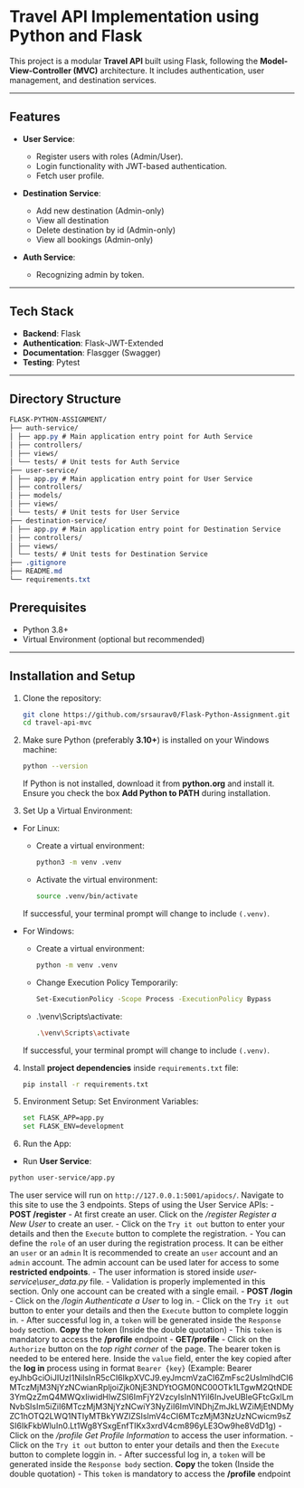 # Travel API Implementation using Python and Flask

This project is a modular **Travel API** built using Flask, following the **Model-View-Controller (MVC)** architecture. It includes authentication, user management, and destination services.

---

## Features

- **User Service**:
  - Register users with roles (Admin/User).
  - Login functionality with JWT-based authentication.
  - Fetch user profile.

- **Destination Service**:
  - Add new destination (Admin-only)
  - View all destination
  - Delete destination by id (Admin-only)
  - View all bookings (Admin-only)

- **Auth Service**:
  - Recognizing admin by token.

---

## Tech Stack

- **Backend**: Flask
- **Authentication**: Flask-JWT-Extended
- **Documentation**: Flasgger (Swagger)
- **Testing**: Pytest

---

## Directory Structure

``` CSS
FLASK-PYTHON-ASSIGNMENT/ 
├── auth-service/ 
│ ├── app.py # Main application entry point for Auth Service 
│ ├── controllers/ 
│ ├── views/ 
│ └── tests/ # Unit tests for Auth Service 
├── user-service/ 
│ ├── app.py # Main application entry point for User Service 
│ ├── controllers/ 
│ ├── models/ 
│ ├── views/ 
│ └── tests/ # Unit tests for User Service 
├── destination-service/ 
│ ├── app.py # Main application entry point for Destination Service 
│ ├── controllers/ 
│ ├── views/ 
│ └── tests/ # Unit tests for Destination Service 
├── .gitignore 
├── README.md 
└── requirements.txt
```

## Prerequisites

- Python 3.8+
- Virtual Environment (optional but recommended)

---

## Installation and Setup

1. Clone the repository:
   ```bash
   git clone https://github.com/srsaurav0/Flask-Python-Assignment.git
   cd travel-api-mvc
   ```

2. Make sure Python (preferably **3.10+**) is installed on your Windows machine:
   ```bash
   python --version
   ```
   If Python is not installed, download it from **python.org** and install it. Ensure you check the box **Add Python to PATH** during installation.

3. Set Up a Virtual Environment:
- For Linux:
  - Create a virtual environment:
    ```bash
    python3 -m venv .venv
    ```
  - Activate the virtual environment:
    ```bash
    source .venv/bin/activate
    ```
  If successful, your terminal prompt will change to include `(.venv)`.

- For Windows:
  - Create a virtual environment:
    ```bash
    python -m venv .venv
    ```
  - Change Execution Policy Temporarily:
    ```bash
    Set-ExecutionPolicy -Scope Process -ExecutionPolicy Bypass
    ```
  - .\venv\Scripts\activate:
    ```bash
    .\venv\Scripts\activate
    ```
  If successful, your terminal prompt will change to include `(.venv)`.

4. Install **project dependencies** inside `requirements.txt` file:
   ```bash
   pip install -r requirements.txt
   ```

5. Environment Setup:
   Set Environment Variables:
   ```bash
   set FLASK_APP=app.py
   set FLASK_ENV=development
   ```
6. Run the App:
  - Run **User Service**:
   ```bash
   python user-service/app.py
   ```
  The user service will run on `http://127.0.0.1:5001/apidocs/`. Navigate to this site to use the 3 endpoints.
  Steps of using the User Service APIs:
    - **POST /register**
      - At first create an user. Click on the */register Register a New User* to create an user.
      - Click on the `Try it out` button to enter your details and then the `Execute` button to complete the registration.
      - You can define the `role` of an user during the registration process. It can be either an `user` or an `admin` It is recommended to create an `user` account and an `admin` account. The admin account can be used later for access to some **restricted endpoints**.
      - The user information is stored inside *user-service\user_data.py* file.
      - Validation is properly implemented in this section. Only one account can be created with a single email.
    - **POST /login**
      - Click on the */login Authenticate a User* to log in.
      - Click on the `Try it out` button to enter your details and then the `Execute` button to complete loggin in.
      - After successful log in, a `token` will be generated inside the `Response body` section. **Copy** the token (Inside the double quotation)
      - This `token` is mandatory to access the **/profile** endpoint
    - **GET ​/profile**
      - Click on the `Authorize` button on the *top right corner* of the page. The bearer token is needed to be entered here. Inside the `value` field, enter the key copied after the **log in** process using in format `Bearer {key}` (Example: Bearer eyJhbGciOiJIUzI1NiIsInR5cCI6IkpXVCJ9.eyJmcmVzaCI6ZmFsc2UsImlhdCI6MTczMjM3NjYzNCwianRpIjoiZjk0NjE3NDYtOGM0NC00OTk1LTgwM2QtNDE3YmQzZmQ4MWQxIiwidHlwZSI6ImFjY2VzcyIsInN1YiI6InJveUBleGFtcGxlLmNvbSIsIm5iZiI6MTczMjM3NjYzNCwiY3NyZiI6ImVlNDhjZmJkLWZiMjEtNDMyZC1hOTQ2LWQ1NTIyMTBkYWZlZSIsImV4cCI6MTczMjM3NzUzNCwicm9sZSI6IkFkbWluIn0.Lt1Wg8YSxgEnfTIKx3xrdV4cm896yLE3Ow9he8VdD1g)
      - Click on the */profile Get Profile Information* to access the user information.
      - Click on the `Try it out` button to enter your details and then the `Execute` button to complete loggin in.
      - After successful log in, a `token` will be generated inside the `Response body` section. **Copy** the token (Inside the double quotation)
      - This `token` is mandatory to access the **/profile** endpoint